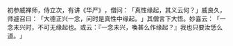 初参威禅师，侍立次，有讲《华严》​，僧问：​「真性缘起，其义云何？​」威良久，师遽召曰：​「大德正兴一念，问时是真性中缘起。​」其僧言下大悟。妙喜云：​「一念未兴时，不可无缘起也。或云：『一念未兴，喚甚么作缘起？』我也只要汝恁么道。​」